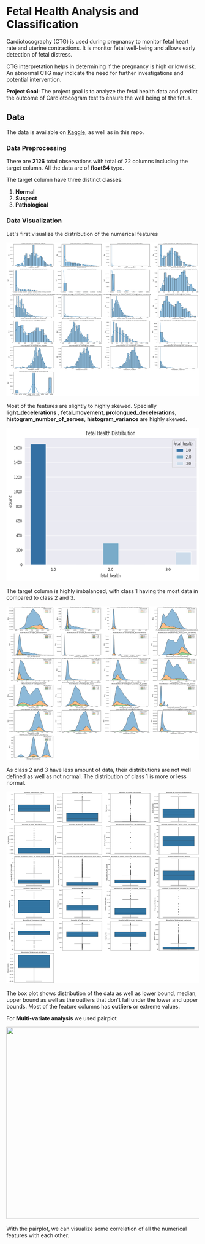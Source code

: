 # Fetal Health Analysis and Classification

Cardiotocography (CTG) is used during pregnancy to monitor fetal heart rate and uterine contractions. It is monitor fetal well-being and allows early detection of fetal distress.

CTG interpretation helps in determining if the pregnancy is high or low risk. An abnormal CTG may indicate the need for further investigations and potential intervention.

**Project Goal**: The project goal is to analyze the fetal health data and predict the outcome of Cardiotocogram test to ensure the well being of the fetus.

## Data

The data is available on [Kaggle](https://www.kaggle.com/datasets/andrewmvd/fetal-health-classification/data), as well as in this repo.

### Data Preprocessing

There are **2126** total observations with total of 22 columns including the target column. All the data are of **float64** type.

The target column have three distinct classes:
1. **Normal**
2. **Suspect**
3. **Pathological**

### Data Visualization

Let's first visualize the distribution of the numerical features

<img src=graphs/numerical_distributions.png width=600 height=400></br>

Most of the features are slightly to highly skewed. Specially **light_decelerations** , **fetal_movement**, **prolongued_decelerations**, **histogram_number_of_zeroes**, **histogram_variance** are highly skewed. </br>

<img src=graphs/target_distributions.png width=600, height=400></br>

The target column is highly imbalanced, with class 1 having the most data in compared to class 2 and 3.</br>

<img src=graphs/numerical_distributions_with_hue.png width=600 height=400>

As class 2 and 3 have less amount of data, their distributions are not well defined as well as not normal. The distribution of class 1 is more or less normal.

<img src='graphs/numerical_boxplot.png' width=600 height=500>

The box plot shows distribution of the data as well as lower bound, median, upper bound as well as the outliers that don't fall under the lower and upper bounds. Most of the feature columns has **outliers** or extreme values.

For **Multi-variate analysis** we used pairplot

<img src=graphs/pairplot_with_hue.png width=600 height=500></br>

With the pairplot, we can visualize some correlation of all the numerical features with each other.




